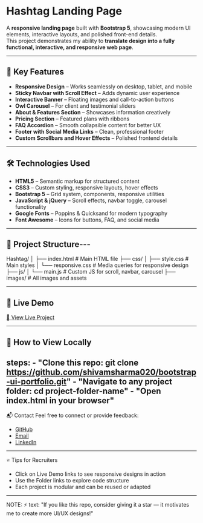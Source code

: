 # Hashtag Landing Page

A **responsive landing page** built with **Bootstrap 5**, showcasing modern UI elements, interactive layouts, and polished front-end details.  
This project demonstrates my ability to **translate design into a fully functional, interactive, and responsive web page**.

---

## 📌 Key Features

- **Responsive Design** – Works seamlessly on desktop, tablet, and mobile  
- **Sticky Navbar with Scroll Effect** – Adds dynamic user experience  
- **Interactive Banner** – Floating images and call-to-action buttons  
- **Owl Carousel** – For client and testimonial sliders  
- **About & Features Section** – Showcases information creatively  
- **Pricing Section** – Featured plans with ribbons  
- **FAQ Accordion** – Smooth collapsible content for better UX  
- **Footer with Social Media Links** – Clean, professional footer  
- **Custom Scrollbars and Hover Effects** – Polished frontend details  

---

## 🛠 Technologies Used

- **HTML5** – Semantic markup for structured content  
- **CSS3** – Custom styling, responsive layouts, hover effects  
- **Bootstrap 5** – Grid system, components, responsive utilities  
- **JavaScript & jQuery** – Scroll effects, navbar toggle, carousel functionality  
- **Google Fonts** – Poppins & Quicksand for modern typography  
- **Font Awesome** – Icons for buttons, FAQ, and social media  

---

## 📂 Project Structure---
Hashtag/
│
├── index.html         # Main HTML file
├── css/
│   ├── style.css       # Main styles
│   └── responsive.css  # Media queries for responsive design
├── js/
│   └── main.js         # Custom JS for scroll, navbar, carousel
├── images/             # All images and assets

---


## 🔗 Live Demo

[🚀 View Live Project](https://shivamsharma020.github.io/bootstrap-ui-portfolio/Hashtag/)


---


## 🚀 How to View Locally
  steps:
    - "Clone this repo: git clone https://github.com/shivamsharma020/bootstrap-ui-portfolio.git"
    - "Navigate to any project folder: cd project-folder-name"
    - "Open index.html in your browser"
---
📬 Contact
Feel free to connect or provide feedback:
- [GitHub](https://github.com/shivamsharma020)
- [Email](mailto:shivamsharma47896@gmail.com)
- [LinkedIn](https://www.linkedin.com/in/shivamhere23)

---
⭐ Tips for Recruiters
- Click on Live Demo links to see responsive designs in action
- Use the Folder links to explore code structure
- Each project is modular and can be reused or adapted

---
  NOTE:
⚡ text: "If you like this repo, consider giving it a star — it motivates me to create more UI/UX designs!"

